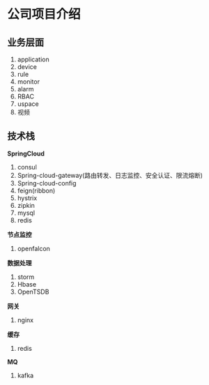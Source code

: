 # 公司项目介绍



## 业务层面

1. application
2. device
3. rule
4. monitor
5. alarm
6. RBAC
7. uspace
8. 视频



## 技术栈

**SpringCloud**

1. consul
2. Spring-cloud-gateway(路由转发、日志监控、安全认证、限流熔断)
3. Spring-cloud-config
4. feign(ribbon)
5. hystrix
6. zipkin
7. mysql
8. redis



**节点监控**

1. openfalcon



**数据处理**

1. storm
2. Hbase
3. OpenTSDB



**网关**

1. nginx



**缓存**

1. redis



**MQ**

1. kafka



